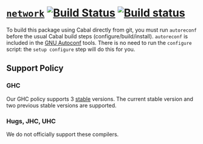 # [`network`](http://hackage.haskell.org/package/network) [![Build Status](https://travis-ci.org/haskell/network.svg?branch=master)](https://travis-ci.org/haskell/network) [![Build status](https://ci.appveyor.com/api/projects/status/5erq63o4m29bhl57/branch/master?svg=true)](https://ci.appveyor.com/project/eborden/network/branch/master)

To build this package using Cabal directly from git, you must run
`autoreconf` before the usual Cabal build steps
(configure/build/install).  `autoreconf` is included in the
[GNU Autoconf](http://www.gnu.org/software/autoconf/) tools.  There is
no need to run the `configure` script: the `setup configure` step will
do this for you.

## Support Policy

### GHC

Our GHC policy supports 3 [stable](https://downloads.haskell.org/~ghc/8.0.2/docs/html/users_guide/intro.html#ghc-version-numbering-policy) versions. The current stable
version and two previous stable versions are supported.

### Hugs, JHC, UHC

We do not officially support these compilers.
